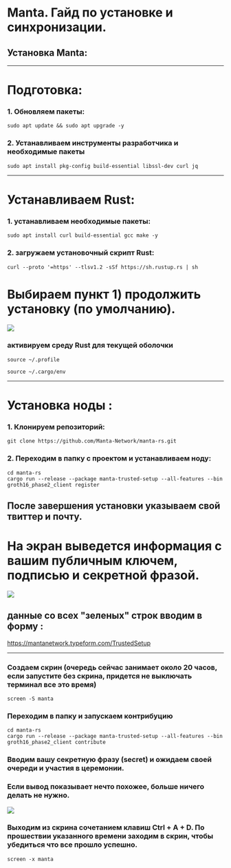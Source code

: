 # Manta. Гайд по установке и синхронизации.
## Установка Manta:
__________________________________________________________________________________________

# Подготовка: 
### 1. Обновляем пакеты:
```shell
sudo apt update && sudo apt upgrade -y 
```

### 2. Устанавливаем инструменты разработчика и необходимые пакеты
```shell
sudo apt install pkg-config build-essential libssl-dev curl jq 
```
__________________________________________________________________________________________

# Устанавливаем Rust:

### 1. устанавливаем необходимые пакеты:
```shell
sudo apt install curl build-essential gcc make -y 
```

### 2. загружаем установочный скрипт Rust:
```shell
curl --proto '=https' --tlsv1.2 -sSf https://sh.rustup.rs | sh 
```

# Выбираем пункт 1) продолжить установку (по умолчанию).
<img src = https://img2.teletype.in/files/52/fd/52fda65d-6438-4d73-abc9-09d896c49b8c.png>

### активируем среду Rust для текущей оболочки
```shell
source ~/.profile 
```

```shell
source ~/.cargo/env 
``` 
__________________________________________________________________________________________

# Установка ноды :
 
### 1. Клонируем репозиторий:
```shell
git clone https://github.com/Manta-Network/manta-rs.git 
```

### 2. Переходим в папку с проектом и устанавливаем ноду:
```shell
cd manta-rs
cargo run --release --package manta-trusted-setup --all-features --bin groth16_phase2_client register
```
## После завершения установки указываем свой твиттер и почту.

# На экран выведется информация с вашим публичным ключем, подписью и секретной фразой. 
<img src = https://img3.teletype.in/files/2c/33/2c338476-3f31-4f7e-baec-391b5214fae6.png>

## данные со всех "зеленых" строк вводим в форму :
https://mantanetwork.typeform.com/TrustedSetup
__________________________________________________________________________________________

### Создаем скрин (очередь сейчас занимает около 20 часов, если запустите без скрина, придется не выключать терминал все это время)
```shell
screen -S manta
```

### Переходим в папку и запускаем контрибуцию
```shell
cd manta-rs 
cargo run --release --package manta-trusted-setup --all-features --bin groth16_phase2_client contribute
```
### Вводим вашу секретную фразу (secret) и ожидаем своей очереди и участия в церемонии. 

### Если вывод показывает нечто похожее, больше ничего делать не нужно.
<img src = https://img4.teletype.in/files/f1/e5/f1e59355-fee6-49f2-8266-0513175bbe15.png>

### Выходим из скрина сочетанием клавиш Ctrl + A + D. По прошествии указанного времени заходим в скрин, чтобы убедиться что все прошло успешно.
```shell 
screen -x manta
```
